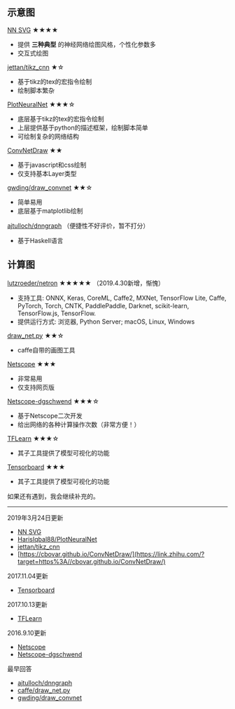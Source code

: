 ## 示意图

[NN SVG](https://link.zhihu.com/?target=http%3A//alexlenail.me/NN-SVG/index.html) ★★★★

- 提供 **三种典型** 的神经网络绘图风格，个性化参数多
- 交互式绘图

[jettan/tikz_cnn](https://link.zhihu.com/?target=https%3A//github.com/jettan/tikz_cnn) ★☆

- 基于tikz的tex的宏指令绘制
- 绘制脚本繁杂

[PlotNeuralNet](https://link.zhihu.com/?target=https%3A//github.com/HarisIqbal88/PlotNeuralNet) ★★★☆

- 底层基于tikz的tex的宏指令绘制
- 上层提供基于python的描述框架，绘制脚本简单
- 可绘制复杂的网络结构

[ConvNetDraw](https://link.zhihu.com/?target=https%3A//cbovar.github.io/ConvNetDraw/) ★★

- 基于javascript和css绘制
- 仅支持基本Layer类型

[gwding/draw_convnet](https://link.zhihu.com/?target=https%3A//github.com/gwding/draw_convnet) ★★☆

- 简单易用
- 底层基于matplotlib绘制

[ajtulloch/dnngraph](https://link.zhihu.com/?target=https%3A//github.com/ajtulloch/dnngraph) （便捷性不好评价，暂不打分）

- 基于Haskell语言

## 计算图

[lutzroeder/netron](https://link.zhihu.com/?target=https%3A//github.com/lutzroeder/netron) ★★★★★ （2019.4.30新增，惭愧）

- 支持工具: ONNX, Keras, CoreML, Caffe2, MXNet, TensorFlow Lite, Caffe, PyTorch, Torch, CNTK, PaddlePaddle, Darknet, scikit-learn, TensorFlow.js, TensorFlow.
- 提供运行方式: 浏览器, Python Server; macOS, Linux, Windows

[draw_net.py](https://link.zhihu.com/?target=https%3A//github.com/BVLC/caffe/blob/master/python/draw_net.py) ★★☆

- caffe自带的画图工具

[Netscope](https://link.zhihu.com/?target=http%3A//ethereon.github.io/netscope/quickstart.html) ★★★

- 非常易用
- 仅支持网页版

[Netscope-dgschwend](https://link.zhihu.com/?target=https%3A//dgschwend.github.io/netscope/quickstart.html) ★★★☆

- 基于Netscope二次开发
- 给出网络的各种计算操作次数（非常方便！）

[TFLearn](https://link.zhihu.com/?target=https%3A//github.com/tflearn/tflearn%23model-visualization) ★★★☆

- 其子工具提供了模型可视化的功能

[Tensorboard](https://link.zhihu.com/?target=https%3A//github.com/tensorflow/tensorboard) ★★★

- 其子工具提供了模型可视化的功能

如果还有遇到，我会继续补充的。

------

2019年3月24日更新

- [NN SVG](https://link.zhihu.com/?target=http%3A//alexlenail.me/NN-SVG/index.html)
- [HarisIqbal88/PlotNeuralNet](https://link.zhihu.com/?target=https%3A//github.com/HarisIqbal88/PlotNeuralNet)
- [jettan/tikz_cnn](https://link.zhihu.com/?target=https%3A//github.com/jettan/tikz_cnn)
- [https://cbovar.github.io/ConvNetDraw/](https://link.zhihu.com/?target=https%3A//cbovar.github.io/ConvNetDraw/)

2017.11.04更新

- [Tensorboard](https://link.zhihu.com/?target=https%3A//github.com/tensorflow/tensorboard)

2017.10.13更新

- [TFLearn](https://link.zhihu.com/?target=https%3A//github.com/tflearn/tflearn%23model-visualization)

2016.9.10更新 

- [Netscope](https://link.zhihu.com/?target=http%3A//ethereon.github.io/netscope/%23/editor)
- [Netscope-dgschwend](https://link.zhihu.com/?target=https%3A//dgschwend.github.io/netscope/quickstart.html)

最早回答

- [ajtulloch/dnngraph](https://link.zhihu.com/?target=https%3A//github.com/ajtulloch/dnngraph)
- [caffe/draw_net.py](https://link.zhihu.com/?target=https%3A//github.com/BVLC/caffe/blob/master/python/draw_net.py)
- [gwding/draw_convnet](https://link.zhihu.com/?target=https%3A//github.com/gwding/draw_convnet)